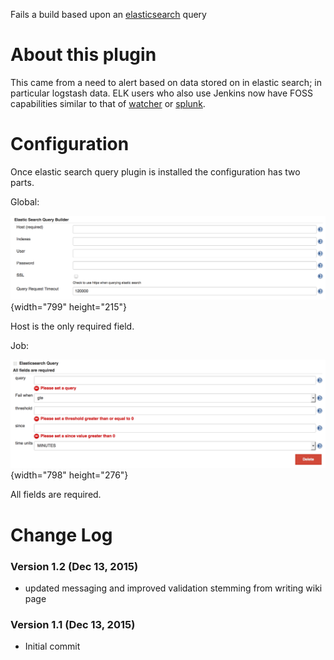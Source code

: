 Fails a build based upon an
[elasticsearch](https://www.elastic.co/products/elasticsearch) query

# About this plugin

This came from a need to alert based on data stored on in elastic
search; in particular logstash data. ELK users who also use Jenkins now
have FOSS capabilities similar to that of
[watcher](https://www.elastic.co/products/watcher) or
[splunk](http://www.splunk.com/).

# Configuration

Once elastic search query plugin is installed the configuration has two
parts.

Global:

![](docs/images/Screen_Shot_2015-12-13_at_11.41.55_PM.png){width="799"
height="215"}

Host is the only required field.

Job:

![](docs/images/Screen_Shot_2015-12-13_at_11.44.34_PM.png){width="798"
height="276"}

All fields are required.

# Change Log

### Version 1.2 (Dec 13, 2015)

-   updated messaging and improved validation stemming from writing wiki
    page

### Version 1.1 (Dec 13, 2015)

-   Initial commit
